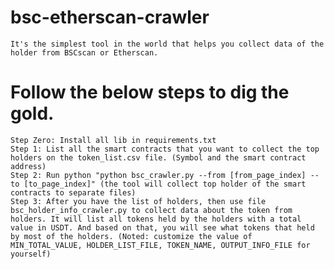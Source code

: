 # bsc-etherscan-crawler
    It's the simplest tool in the world that helps you collect data of the holder from BSCscan or Etherscan.
# Follow the below steps to dig the gold.
    Step Zero: Install all lib in requirements.txt
    Step 1: List all the smart contracts that you want to collect the top holders on the token_list.csv file. (Symbol and the smart contract address)
    Step 2: Run python "python bsc_crawler.py --from [from_page_index] --to [to_page_index]" (the tool will collect top holder of the smart contracts to separate files)
    Step 3: After you have the list of holders, then use file bsc_holder_info_crawler.py to collect data about the token from holders. It will list all tokens held by the holders with a total value in USDT. And based on that, you will see what tokens that held by most of the holders. (Noted: customize the value of MIN_TOTAL_VALUE, HOLDER_LIST_FILE, TOKEN_NAME, OUTPUT_INFO_FILE for yourself)